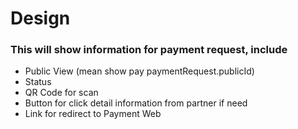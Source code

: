 # Design

### This will show information for payment request, include

- Public View (mean show pay paymentRequest.publicId)
- Status
- QR Code for scan
- Button for click detail information from partner if need
- Link for redirect to Payment Web 
